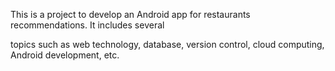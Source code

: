 This is a project to develop an Android app for restaurants recommendations. It includes several

topics such as web technology, database, version control, cloud computing, Android development, etc.
